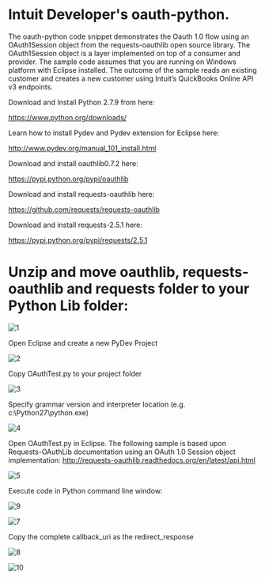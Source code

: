 Intuit Developer's oauth-python.
===

The oauth-python code snippet demonstrates the Oauth 1.0 flow using an OAuth1Session object from the requests-oauthlib open source library.  The OAuth1Session object is a layer implemented on top of a consumer and provider.  The sample code assumes that you are running on Windows platform with Eclipse installed.  The outcome of the sample reads an existing customer and creates a new customer using Intuit’s QuickBooks Online API v3 endpoints.

Download and Install Python 2.7.9 from here:

https://www.python.org/downloads/

Learn how to install Pydev and Pydev extension for Eclipse here:

http://www.pydev.org/manual_101_install.html

Download and install  oauthlib0.7.2 here:

https://pypi.python.org/pypi/oauthlib

Download and install requests-oauthlib here:

https://github.com/requests/requests-oauthlib

Download and install requests-2.5.1 here:

https://pypi.python.org/pypi/requests/2.5.1

Unzip and move oauthlib, requests-oauthlib and requests folder to your Python Lib folder:
=
![1](https://cloud.githubusercontent.com/assets/9324696/6089413/1b679848-ae17-11e4-9b97-a22c27897ebd.png)

Open Eclipse and create a new PyDev Project

![2](https://cloud.githubusercontent.com/assets/9324696/6089418/33d7e3c4-ae17-11e4-8ce2-46dfc9c54607.png)

Copy OAuthTest.py to your project folder

![3](https://cloud.githubusercontent.com/assets/9324696/6089421/39e24e80-ae17-11e4-92fe-a8342ed54560.png)

Specify grammar version and interpreter location (e.g. c:\Python27\python.exe)

![4](https://cloud.githubusercontent.com/assets/9324696/6089422/3b6df542-ae17-11e4-92d9-657485cfbab6.png)

Open OAuthTest.py in Eclipse.  The following sample is based upon Requests-OAuthLib documentation using an OAuth 1.0 Session object implementation:
http://requests-oauthlib.readthedocs.org/en/latest/api.html

![5](https://cloud.githubusercontent.com/assets/9324696/6089423/3c75988c-ae17-11e4-9fcd-75bf4fcc98ff.png)

Execute code in Python command line window:

![9](https://cloud.githubusercontent.com/assets/9324696/6089565/7d52e01a-ae19-11e4-9364-927a7fd8d642.png)

![7](https://cloud.githubusercontent.com/assets/9324696/6089426/3e69f26e-ae17-11e4-9472-81b58ad88169.png)

Copy the complete callback_uri as the redirect_response

![8](https://cloud.githubusercontent.com/assets/9324696/6089428/3f5c50cc-ae17-11e4-9932-8f0cf0f73e13.png)

![10](https://cloud.githubusercontent.com/assets/9324696/6089568/7ef84e1e-ae19-11e4-8185-84bd731c1487.png)

